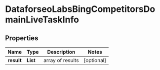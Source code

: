 # DataforseoLabsBingCompetitorsDomainLiveTaskInfo


## Properties

| Name | Type | Description | Notes |
|------------ | ------------- | ------------- | -------------|
**result** | **List<DataforseoLabsBingCompetitorsDomainLiveResultInfo>** | array of results |[optional]|